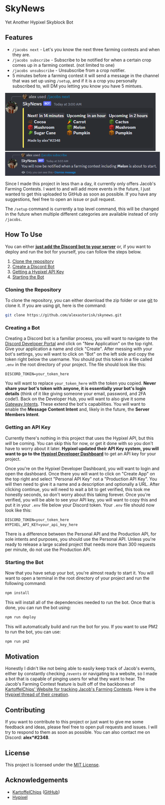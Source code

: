 # SkyNews
Yet Another Hypixel Skyblock Bot

## Features
* `/jacobs next` - Let's you know the next three farming contests and when they are.
* `/jacobs subscribe` - Subscribe to be notified for when a certain crop comes up in a farming contest. (not limited to one)
* `/jacobs unsubscribe` - Unsubscribe from a crop notifier.
* 5 minutes before a farming contest it will send a message in the channel that was set up using `/setup`, and if it is a crop you personally subscribed to, will DM you letting you know you have 5 mintues.

![Upcoming Events](.github/views/next.png)
![Subscribing to a Crop](.github/views/subscribe.png)

Since I made this project in less than a day, it currently only offers Jacob's Farming Contests. I want to and will add more events in the future, I just wanted to get this uploaded to GitHub as soon as possible. If you have any suggestions, feel free to open an issue or pull request.

The `/setup` command is currently a top level command, this will be changed in the future when multiple different categories are available instead of only `/jacobs`.

## How To Use
You can either **[just add the Discord bot to your server](https://discord.com/api/oauth2/authorize?client_id=1116970598019629086&permissions=322624&scope=bot)** or, if you want to deploy and run the bot for yourself, you can follow the steps below.

1. [Clone the repository](#cloning-the-repository)
2. [Create a Discord Bot](#creating-a-bot)
3. [Getting a Hypixel API Key](#getting-an-api-key)
4. [Starting the Bot](#starting-the-bot)

### Cloning the Repository
To clone the repository, you can either download the zip folder or use [git](https://git-scm.com/) to clone it. If you are using git, here is the command:
```bash
git clone https://github.com/alexasterisk/skynews.git
```

### Creating a Bot
Creating a Discord bot is a familiar process, you will want to navigate to the [Discord Developer Portal](https://discord.com/developers) and click on "New Application" on the top right. Give your application a name and click "Create". After messing with your bot's settings, you will want to click on "Bot" on the left side and copy the token right below the username. You should put this token in a file called `.env` in the root directory of your project. The file should look like this:
```properties
DISCORD_TOKEN=your_token_here
```
You will want to replace `your_token_here` with the token you copied. **Never share your bot's token with anyone, it is essentially your bot's login details** (think of it like giving someone your email, password, and 2FA code!). Back on the Developer Hub, you will want to also give it some [Gateway Intents](https://discord.com/developers/docs/topics/gateway#gateway-intents). These extend the bot's capabilities. You will want to enable the **Message Content Intent** and, likely in the future, the **Server Members Intent**.

### Getting an API Key
Currently there's nothing in this project that uses the Hypixel API, but this *will* be coming. You can skip this for now, or get it done with so you don't have to worry about it later. **Hypixel updated their API Key system, you will want to go to the [Hypixel Developer Dashboard](https://developer.hypixel.net)** to get an API key for your project.

Once you're on the Hypixel Developer Dashboard, you will want to login and open the dashboard. Once there you will want to click on "Create App" on the top right and select "Personal API Key" not a "Production API Key". You will then need to give it a name and a description and optionally a URL. After clicking continue, you will need to wait a bit to get verified, this took me honestly seconds, so don't worry about this taking forever. Once you're verified, you will be able to see your API key, you will want to copy this and put it in your `.env` file below your Discord token. Your `.env` file should now look like this:
```properties
DISCORD_TOKEN=your_token_here
HYPIXEL_API_KEY=your_api_key_here
```

There is a difference between the Personal API and the Production API, for sole intents and purposes, you should use the Personal API. Unless you're ready to release a large scaled project that needs more than 300 requests per minute, do not use the Production API.

### Starting the Bot
Now that you have setup your bot, you're almost ready to start it. You will want to open a terminal in the root directory of your project and run the following command:
```bash
npm install
```

This will install all of the dependencies needed to run the bot. Once that is done, you can run the bot using:
```bash
npm run deploy
```

This will automatically build and run the bot for you. If you want to use PM2 to run the bot, you can use:
```bash
npm run pm2
```

## Motivation
Honestly I didn't like not being able to easily keep track of Jacob's events, either by constantly checking `/events` or navigating to a website, so I made a bot that is capable of pinging users for what they want to hear. The Jacob's Farming Contest feature is built off of the backbones of [KartoffelChips' Website for tracking Jacob's Farming Contests](https://jacobs.strassburger.org). Here is the [Hypixel thread of their creation](https://hypixel.net/threads/website-jacobs-farming-contests-tracker.5285940/).

## Contributing
If you want to contribute to this project or just want to give me some feedback and ideas, please feel free to open pull requests and issues. I will try to respond to them as soon as possible. You can also contact me on Discord: **alex\*#2348**.

## License
This project is licensed under the [MIT License](https://choosealicense.com/licenses/mit/).

## Acknowledgements
* [KartoffelChips](https://hypixel.net/members/rupert00.3067585/) ([GitHub](https://github.com/KartoffelChipss))
* [Hypixel](https://hypixel.net/)
